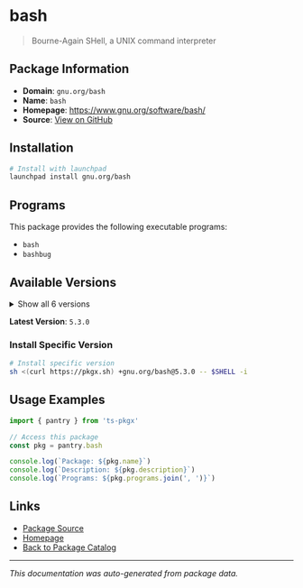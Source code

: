 # bash

> Bourne-Again SHell, a UNIX command interpreter

## Package Information

- **Domain**: `gnu.org/bash`
- **Name**: `bash`
- **Homepage**: https://www.gnu.org/software/bash/
- **Source**: [View on GitHub](https://github.com/pkgxdev/pantry/tree/main/projects/gnu.org/bash/package.yml)

## Installation

```bash
# Install with launchpad
launchpad install gnu.org/bash
```

## Programs

This package provides the following executable programs:

- `bash`
- `bashbug`

## Available Versions

<details>
<summary>Show all 6 versions</summary>

- `5.3.0`, `5.2.37`, `5.2.32`, `5.2.21`, `5.2.15`
- `5.1.16`

</details>

**Latest Version**: `5.3.0`

### Install Specific Version

```bash
# Install specific version
sh <(curl https://pkgx.sh) +gnu.org/bash@5.3.0 -- $SHELL -i
```

## Usage Examples

```typescript
import { pantry } from 'ts-pkgx'

// Access this package
const pkg = pantry.bash

console.log(`Package: ${pkg.name}`)
console.log(`Description: ${pkg.description}`)
console.log(`Programs: ${pkg.programs.join(', ')}`)
```

## Links

- [Package Source](https://github.com/pkgxdev/pantry/tree/main/projects/gnu.org/bash/package.yml)
- [Homepage](https://www.gnu.org/software/bash/)
- [Back to Package Catalog](../../../package-catalog.md)

---

*This documentation was auto-generated from package data.*
